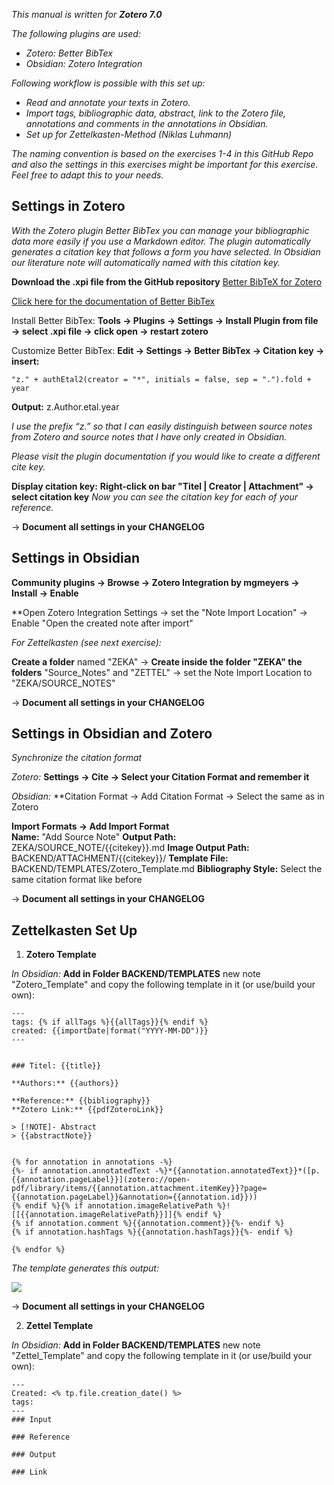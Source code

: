 
*This manual is written for **Zotero 7.0***

*The following plugins are used:*
- *Zotero: Better BibTex*
- *Obsidian: Zotero Integration*

*Following workflow is possible with this set up:*
- *Read and annotate your texts in Zotero.*
- *Import tags, bibliographic data, abstract, link to the Zotero file, annotations and comments in the annotations in Obsidian.*
- *Set up for Zettelkasten-Method (Niklas Luhmann)*

*The naming convention is based on the exercises 1-4 in this GitHub Repo and also the settings in this exercises might be important for this exercise. Feel free to adapt this to your needs.*

## Settings in Zotero

*With the Zotero plugin Better BibTex you can manage your bibliographic data more easily if you use a Markdown editor. The plugin automatically generates a citation key that follows a form you have selected. In Obsidian our literature note will automatically named with this citation key.*

**Download the .xpi file from the GitHub repository** [Better BibTeX for Zotero](https://github.com/retorquere/zotero-better-bibtex/releases/tag/v7.0.17)

[Click here for the documentation of Better BibTex](https://retorque.re/zotero-better-bibtex/index.html)

Install Better BibTex:
**Tools → Plugins → Settings → Install Plugin from file → select .xpi file → click open → restart zotero**

Customize Better BibTex:
**Edit → Settings → Better BibTex → Citation key → insert:**

```
"z." + authEtal2(creator = "*", initials = false, sep = ".").fold + year
```
**Output:** z.Author.etal.year

*I use the prefix “z.” so that I can easily distinguish between source notes from Zotero and source notes that I have only created in Obsidian.*

*Please visit the plugin documentation if you would like to create a different cite key.*

**Display citation key:**
**Right-click on bar "Titel | Creator | Attachment" → select citation key**
*Now you can see the citation key for each of your reference.*

→ **Document all settings in your CHANGELOG**
## Settings in Obsidian

**Community plugins → Browse → Zotero Integration by mgmeyers → Install → Enable**

**Open Zotero Integration Settings → set the "Note Import Location" → Enable "Open the created note after import"

*For Zettelkasten (see next exercise):*

**Create a folder** named "ZEKA" → **Create inside the folder "ZEKA" the folders** "Source_Notes" and "ZETTEL" → set the Note Import Location to "ZEKA/SOURCE_NOTES"

→ **Document all settings in your CHANGELOG**
## Settings in Obsidian and Zotero

*Synchronize the citation format*

*Zotero:* 
**Settings → Cite → Select your Citation Format and remember it**

*Obsidian:* 
**Citation Format → Add Citation Format → Select the same as in Zotero

**Import Formats → Add Import Format  
	Name:** "Add Source Note" 
	**Output Path:** ZEKA/SOURCE_NOTE/{{citekey}}.md
	**Image Output Path:** BACKEND/ATTACHMENT/{{citekey}}/
	**Template File:** BACKEND/TEMPLATES/Zotero_Template.md
	**Bibliography Style:** Select the same citation format like before

→ **Document all settings in your CHANGELOG**
## Zettelkasten Set Up

1. **Zotero Template**

*In Obsidian:*
**Add in Folder BACKEND/TEMPLATES** new note "Zotero_Template" and copy the following template in it (or use/build your own):

```
---
tags: {% if allTags %}{{allTags}}{% endif %}
created: {{importDate|format("YYYY-MM-DD")}}
---


### Titel: {{title}}

**Authors:** {{authors}}

**Reference:** {{bibliography}}
**Zotero Link:** {{pdfZoteroLink}}

> [!NOTE]- Abstract
> {{abstractNote}}


{% for annotation in annotations -%} 
{%- if annotation.annotatedText -%}*{{annotation.annotatedText}}*([p.{{annotation.pageLabel}}](zotero://open-pdf/library/items/{{annotation.attachment.itemKey}}?page={{annotation.pageLabel}}&annotation={{annotation.id}}))
{% endif %}{% if annotation.imageRelativePath %}![[{{annotation.imageRelativePath}}]]{% endif %}
{% if annotation.comment %}{{annotation.comment}}{%- endif %} 
{% if annotation.hashTags %}{{annotation.hashTags}}{%- endif %} 

{% endfor %}
```

*The template generates this output:*

![](7_screenshot_zotero_template.png)

→ **Document all settings in your CHANGELOG**


2. **Zettel Template**

*In Obsidian:*
**Add in Folder BACKEND/TEMPLATES** new note "Zettel_Template" and copy the following template in it (or use/build your own):

```
---
Created: <% tp.file.creation_date() %>
tags:
---
### Input

### Reference

### Output

### Link

```

